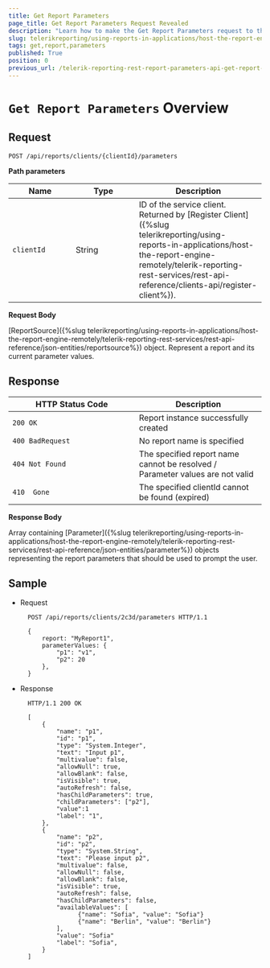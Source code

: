 ```yaml
---
title: Get Report Parameters
page_title: Get Report Parameters Request Revealed
description: "Learn how to make the Get Report Parameters request to the Telerik Reporting REST Service and what response to expect."
slug: telerikreporting/using-reports-in-applications/host-the-report-engine-remotely/telerik-reporting-rest-services/rest-api-reference/report-parameters-api/get-report-parameters
tags: get,report,parameters
published: True
position: 0
previous_url: /telerik-reporting-rest-report-parameters-api-get-report-parameters,/embedding-reports/host-the-report-engine-remotely/telerik-reporting-rest-services/rest-api-reference/report-parameters-api/get-report-parameters, /embedding-reports/host-the-report-engine-remotely/rest-api-reference/report-parameters-api/
---
```


<style>
table th:first-of-type {
	width: 25%;
}
table th:nth-of-type(2) {
	width: 25%;
}
table th:nth-of-type(3) {
	width: 50%;
}
</style>

# `Get Report Parameters` Overview

## Request

	POST /api/reports/clients/{clientId}/parameters

__Path parameters__

| Name | Type | Description |
| ------ | ------ | ------ |
|`clientId`|String|ID of the service client. Returned by [Register Client]({%slug telerikreporting/using-reports-in-applications/host-the-report-engine-remotely/telerik-reporting-rest-services/rest-api-reference/clients-api/register-client%}).|

__Request Body__

[ReportSource]({%slug telerikreporting/using-reports-in-applications/host-the-report-engine-remotely/telerik-reporting-rest-services/rest-api-reference/json-entities/reportsource%}) object. Represent a report and its current parameter values.

## Response

| HTTP Status Code | Description |
| ------ | ------ |
|`200 OK`|Report instance successfully created|
|`400 BadRequest`|No report name is specified|
|`404 Not Found`|The specified report name cannot be resolved / Parameter values are not valid|
|`410  Gone`|The specified clientId cannot be found (expired)|

__Response Body__

Array containing [Parameter]({%slug telerikreporting/using-reports-in-applications/host-the-report-engine-remotely/telerik-reporting-rest-services/rest-api-reference/json-entities/parameter%}) objects representing the report parameters that should be used to prompt the user.

## Sample

* Request

		POST /api/reports/clients/2c3d/parameters HTTP/1.1

		{
			report: "MyReport1",
			parameterValues: {
				"p1": "v1",
				"p2": 20
			},
		}

* Response

		HTTP/1.1 200 OK

		[
			{
				"name": "p1",
				"id": "p1",
				"type": "System.Integer",
				"text": "Input p1",
				"multivalue": false,
				"allowNull": true,
				"allowBlank": false,
				"isVisible": true,
				"autoRefresh": false,
				"hasChildParameters": true,
				"childParameters": ["p2"],
				"value":1
				"label": "1",
			},
			{
				"name": "p2",
				"id": "p2",
				"type": "System.String",
				"text": "Please input p2",
				"multivalue": false,
				"allowNull": false,
				"allowBlank": false,
				"isVisible": true,
				"autoRefresh": false,
				"hasChildParameters": false,
				"availableValues": [
					  {"name": "Sofia", "value": "Sofia"}
					  {"name": "Berlin", "value": "Berlin"}
				],
				"value": "Sofia"
				"label": "Sofia",
			}
		]
